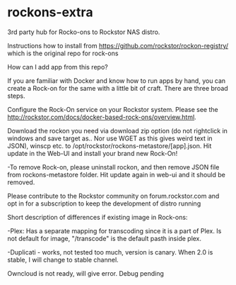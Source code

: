 # rockons-extra

3rd party hub for Rocko-ons to Rockstor NAS distro.

Instructions how to install from https://github.com/rockstor/rockon-registry/ which is the original repo for rock-ons

How can I add app from this repo?

If you are familiar with Docker and know how to run apps by hand, you can create a Rock-on for the same with a little bit of craft. There are three broad steps.

Configure the Rock-On service on your Rockstor system. Please see the http://rockstor.com/docs/docker-based-rock-ons/overview.html.

Download the rockon you need via download zip option (do not rightclick in windows and save target as.. Nor use WGET as this gives weird text in JSON), winscp etc. to /opt/rockstor/rockons-metastore/[app].json. Hit update in the Web-UI and install your brand new Rock-On!

-To remove Rock-on, please uninstall rockon, and then remove JSON file from rockons-metastore folder. Hit update again in web-ui and it should be removed.

Please contribute to the Rockstor community on forum.rockstor.com and opt in for a subscription to keep the development of distro running


Short description of differences if existing image in Rock-ons:

-Plex: Has a separate mapping for transcoding since it is a part of Plex. Is not default for image, "/transcode" is the default pasth    inside plex.

-Duplicati - works, not tested too much, version is canary. When 2.0 is stable, I will change to stable channel.

Owncloud is not ready, will give error. Debug pending
